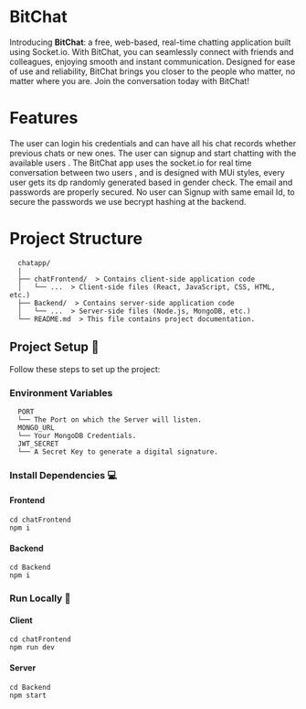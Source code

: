 # BitChat

Introducing **BitChat**: a free, web-based, real-time chatting application built using Socket.io. With BitChat, you can seamlessly connect with friends and colleagues, enjoying smooth and instant communication. Designed for ease of use and reliability, BitChat brings you closer to the people who matter, no matter where you are. Join the conversation today with BitChat!

# Features
The user can login his credentials and can have all his chat records whether previous chats or new ones.
The user can signup and start chatting with the available users .
The BitChat app uses the socket.io for real time conversation between two users , and is designed with MUi styles, every user gets its dp randomly generated based in gender check.
The email and passwords are properly secured. No user can Signup with same email Id, to secure the passwords we use becrypt hashing at the backend.

# Project Structure
```
  chatapp/
  |
  ├── chatFrontend/  > Contains client-side application code
  │   └── ...  > Client-side files (React, JavaScript, CSS, HTML, etc.)
  ├── Backend/  > Contains server-side application code
  │   └── ...  > Server-side files (Node.js, MongoDB, etc.)
  └── README.md  > This file contains project documentation.
```

## Project Setup 🚀

Follow these steps to set up the project:

### Environment Variables
```
  PORT
  └── The Port on which the Server will listen.
  MONGO_URL
  └── Your MongoDB Credentials.
  JWT_SECRET
  └── A Secret Key to generate a digital signature.
```

### Install Dependencies 💻

#### Frontend
```
cd chatFrontend
npm i
```

#### Backend
```
cd Backend
npm i
```

### Run Locally 🏃
#### Client
```
cd chatFrontend
npm run dev
```

#### Server
```
cd Backend
npm start
```
